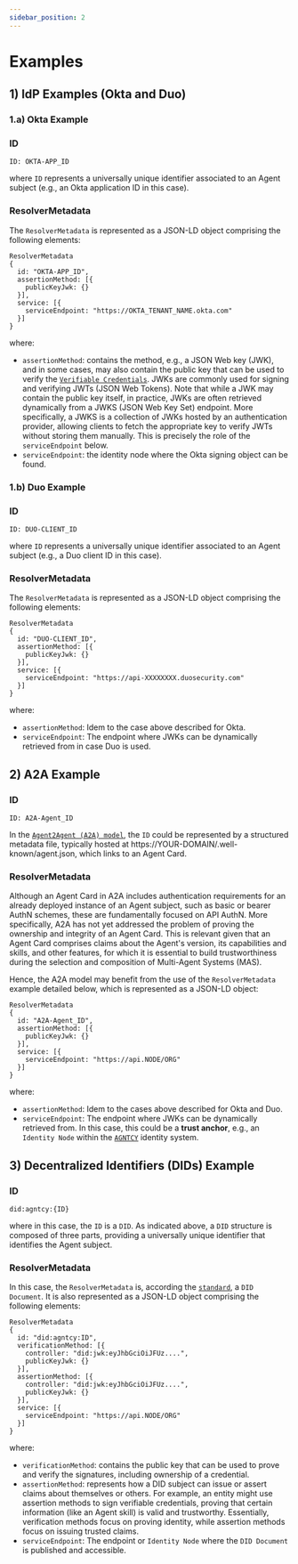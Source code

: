 ```yaml
---
sidebar_position: 2
---
```


# Examples

## 1) IdP Examples (Okta and Duo)

### 1.a) Okta Example

### ID

```
ID: OKTA-APP_ID
```

where `ID` represents a universally unique identifier associated to an Agent subject (e.g., an Okta application ID in this case).

### ResolverMetadata

The `ResolverMetadata` is represented as a JSON-LD object comprising the following elements:

```
ResolverMetadata
{
  id: "OKTA-APP_ID",
  assertionMethod: [{
    publicKeyJwk: {}
  }],
  service: [{
    serviceEndpoint: "https://OKTA_TENANT_NAME.okta.com"
  }]
} 
```

where:

- `assertionMethod`: contains the method, e.g., a JSON Web key (JWK), and in some cases, may also contain the public key that can be used to verify the [`Verifiable Credentials`](/docs/vc/intro). JWKs are commonly used for signing and verifying JWTs (JSON Web Tokens). Note that while a JWK may contain the public key itself, in practice, JWKs are often retrieved dynamically from a JWKS (JSON Web Key Set) endpoint. More specifically, a JWKS is a collection of JWKs hosted by an authentication provider, allowing clients to fetch the appropriate key to verify JWTs without storing them manually. This is precisely the role of the `serviceEndpoint` below. 
- `serviceEndpoint`: the identity node where the Okta signing object can be found.

### 1.b) Duo Example

### ID

```
ID: DUO-CLIENT_ID
```

where `ID` represents a universally unique identifier associated to an Agent subject (e.g., a Duo client ID in this case).

### ResolverMetadata

The `ResolverMetadata` is represented as a JSON-LD object comprising the following elements:

```
ResolverMetadata
{
  id: "DUO-CLIENT_ID",
  assertionMethod: [{
    publicKeyJwk: {}
  }],
  service: [{
    serviceEndpoint: "https://api-XXXXXXXX.duosecurity.com"
  }]
}
```

where:

- `assertionMethod`: Idem to the case above described for Okta.
- `serviceEndpoint`: The endpoint where JWKs can be dynamically retrieved from in case Duo is used.

## 2) A2A Example

### ID

```
ID: A2A-Agent_ID
```

In the [`Agent2Agent (A2A) model`](https://google.github.io/A2A/#/documentation), the `ID` could be represented by a structured metadata file, typically hosted at https://YOUR-DOMAIN/.well-known/agent.json, which links to an Agent Card.

### ResolverMetadata

Although an Agent Card in A2A includes authentication requirements for an already deployed instance of an Agent subject, such as basic or bearer AuthN schemes, these are fundamentally focused on API AuthN. More specifically, A2A has not yet addressed the problem of proving the ownership and integrity of an Agent Card. This is relevant given that an Agent Card comprises claims about the Agent's version, its capabilities and skills, and other features, for which it is essential to build trustworthiness during the selection and composition of Multi-Agent Systems (MAS).

Hence, the A2A model may benefit from the use of the `ResolverMetadata` example detailed below, which is represented as a JSON-LD object:

```
ResolverMetadata
{
  id: "A2A-Agent_ID",
  assertionMethod: [{
    publicKeyJwk: {}
  }],
  service: [{
    serviceEndpoint: "https://api.NODE/ORG"
  }]
}
```

where:

- `assertionMethod`: Idem to the cases above described for Okta and Duo. 
- `serviceEndpoint`: The endpoint where JWKs can be dynamically retrieved from. In this case, this could be a **trust anchor**, e.g., an `Identity Node` within the [`AGNTCY`](https://agntcy.org/) identity system.

## 3) Decentralized Identifiers (DIDs) Example

### ID

```
did:agntcy:{ID}
```

where in this case, the `ID` is a `DID`. As indicated above, a `DID` structure is composed of three parts, providing a universally unique identifier that identifies the Agent subject.

### ResolverMetadata

In this case, the `ResolverMetadata` is, according the [`standard`](https://www.w3.org/TR/did-1.1/), a `DID Document`. It is also represented as a JSON-LD object comprising the following elements:

```
ResolverMetadata
{
  id: "did:agntcy:ID",
  verificationMethod: [{
    controller: "did:jwk:eyJhbGciOiJFUz....",
    publicKeyJwk: {}
  }],
  assertionMethod: [{
    controller: "did:jwk:eyJhbGciOiJFUz....",
    publicKeyJwk: {}
  }],
  service: [{
    serviceEndpoint: "https://api.NODE/ORG"
  }]
}
```

where:

- `verificationMethod`: contains the public key that can be used to prove and verify the signatures, including ownership of a credential. 
- `assertionMethod`: represents how a DID subject can issue or assert claims about themselves or others. For example, an entity might use assertion methods to sign verifiable credentials, proving that certain information (like an Agent skill) is valid and trustworthy. Essentially, verification methods focus on proving identity, while assertion methods focus on issuing trusted claims.
- `serviceEndpoint`: The endpoint or `Identity Node` where the `DID Document` is published and accessible.